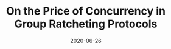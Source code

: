 ---
title: "On the Price of Concurrency in Group Ratcheting Protocols"
authors: "Alexander Bienstock, Yevgeniy Dodis, and Paul Rösler"
collection: publications
category: conferences
#permalink: 
excerpt: #'This paper is about the number 1. The number 2 is left for future work.'
date: 2020-06-26
venue: "TCC 2020"
workshops: "RWC 2021"
slidesurl: #'http://academicpages.github.io/files/slides1.pdf'
paperurl: 'https://eprint.iacr.org/2020/1171.pdf'
citation: #'Your Name, You. (2009). &quot;Paper Title Number 1.&quot; <i>Journal 1</i>. 1(1).'
---